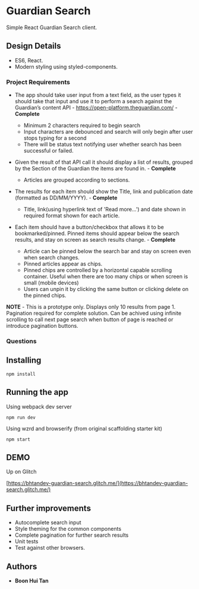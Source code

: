 # Guardian Search

Simple React Guardian Search client.

## Design Details

* ES6, React.
* Modern styling using styled-components.

### Project Requirements

* The app should take user input from a text field, as the user types it should
take that input and use it to perform a search against the Guardian’s content
API - https://open-platform.theguardian.com/ - **Complete**
  - Minimum 2 characters required to begin search
  - Input characters are debounced and search will only begin after user stops typing for a second
  - There will be status text notifying user whether search has been successful or failed.
  
* Given the result of that API call it should display a list of results, grouped by the
Section of the Guardian the items are found in. - **Complete**
  - Articles are grouped according to sections.
* The results for each item should show the Title, link and publication date
(formatted as DD/MM/YYYY). - **Complete**
  - Title, link(using hyperlink text of 'Read more...') and date shown in required format shown for each article.

* Each item should have a button/checkbox that
allows it to be bookmarked/pinned. Pinned items should appear below the
search results, and stay on screen as search results change. - **Complete**
  - Article can be pinned below the search bar and stay on screen even when search changes.
  - Pinned articles appear as chips.
  - Pinned chips are controlled by a horizontal capable scrolling container. Useful when there are too many chips or when screen is small (mobile devices)
  - Users can unpin it by clicking the same button or clicking delete on the pinned chips.

**NOTE** - This is a prototype only. Displays only 10 results from page 1. Pagination required for complete solution.
            Can be achived using infinite scrolling to call next page search when button of page is reached or introduce pagination buttons.


### Questions

## Installing

```
npm install
```

## Running the app 

Using webpack dev server
```
npm run dev
```

Using wzrd and browserify (from original scaffolding starter kit)
```
npm start
```


## DEMO

Up on Glitch 

[https://bhtandev-guardian-search.glitch.me/](https://bhtandev-guardian-search.glitch.me/)

## Further improvements

* Autocomplete search input
* Style theming for the common components
* Complete pagination for further search results
* Unit tests
* Test against other browsers.


## Authors

* **Boon Hui Tan**
